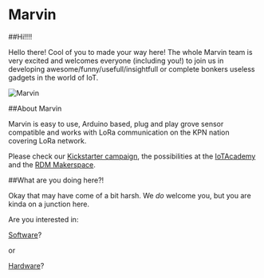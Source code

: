# Marvin

##Hi!!!!

Hello there! Cool of you to made your way here! The whole Marvin team is very excited and welcomes everyone (including you!) to join us in developing awesome/funny/usefull/insightfull or complete bonkers useless gadgets in the world of IoT.

![Marvin](https://raw.github.com/iotacademy/marvin/master/Hardware/Pictures/Marvin_white.jpg)

##About Marvin

Marvin is easy to use, Arduino based, plug and play grove sensor compatible and works with LoRa communication on the KPN nation covering LoRa network.

Please check our [Kickstarter campaign](https://www.kickstarter.com/projects/688158475/), the possibilities at the [IoTAcademy](http://iotacademy.nl) and the [RDM Makerspace](http://www.rdmmakerspace.nl/cursussen/internet-of-things).

##What are you doing here?!

Okay that may have come of a bit harsh. We *do* welcome you, but you are kinda on a junction here.

Are you interested in:

[Software](https://github.com/iotacademy/marvin/tree/master/Software)?

or 

[Hardware](https://github.com/iotacademy/marvin/tree/master/Hardware)?